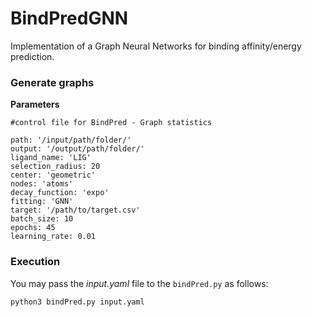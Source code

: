 # BindPredGNN
Implementation of a Graph Neural Networks for binding affinity/energy prediction.

### Generate graphs 

**Parameters**

```
#control file for BindPred - Graph statistics

path: '/input/path/folder/'
output: '/output/path/folder/'
ligand_name: 'LIG'
selection_radius: 20
center: 'geometric'
nodes: 'atoms'
decay_function: 'expo'
fitting: 'GNN'
target: '/path/to/target.csv'
batch_size: 10
epochs: 45
learning_rate: 0.01

``` 

### Execution

You may pass the _input.yaml_ file to the ```bindPred.py``` as follows:

```
python3 bindPred.py input.yaml
```
